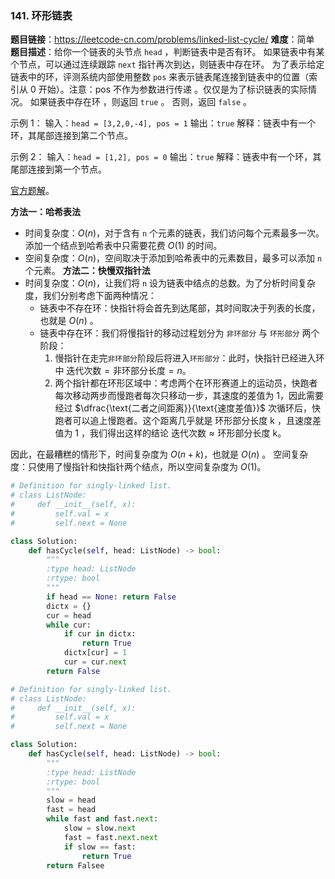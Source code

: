 ### 141. 环形链表

**题目链接**：<https://leetcode-cn.com/problems/linked-list-cycle/>
**难度**：简单
**题目描述**：给你一个链表的头节点 `head` ，判断链表中是否有环。
如果链表中有某个节点，可以通过连续跟踪 `next` 指针再次到达，则链表中存在环。 为了表示给定链表中的环，评测系统内部使用整数 `pos` 来表示链表尾连接到链表中的位置（索引从 0 开始）。注意：pos 不作为参数进行传递 。仅仅是为了标识链表的实际情况。
如果链表中存在环 ，则返回 `true` 。 否则，返回 `false` 。

示例 1：
输入：`head = [3,2,0,-4], pos = 1`
输出：`true`
解释：链表中有一个环，其尾部连接到第二个节点。

示例 2：
输入：`head = [1,2], pos = 0`
输出：`true`
解释：链表中有一个环，其尾部连接到第一个节点。

[官方题解](https://leetcode-cn.com/problems/linked-list-cycle/solution/huan-xing-lian-biao-by-leetcode/)。

**方法一：哈希表法**
- 时间复杂度：$O(n)$，对于含有 `n` 个元素的链表，我们访问每个元素最多一次。添加一个结点到哈希表中只需要花费 $O(1)$ 的时间。
- 空间复杂度：$O(n)$，空间取决于添加到哈希表中的元素数目，最多可以添加 `n` 个元素。
**方法二：快慢双指针法**
- 时间复杂度：$O(n)$，让我们将 `n` 设为链表中结点的总数。为了分析时间复杂度，我们分别考虑下面两种情况：
    - 链表中不存在环：快指针将会首先到达尾部，其时间取决于列表的长度，也就是 $O(n)$ 。
    - 链表中存在环：我们将慢指针的移动过程划分为 `非环部分` 与 `环形部分` 两个阶段：
        1. 慢指针在走完`非环部分`阶段后将进入`环形部分`：此时，快指针已经进入环中 $\text{迭代次数} = \text{非环部分长度} = n$。
        2. 两个指针都在环形区域中：考虑两个在环形赛道上的运动员，快跑者每次移动两步而慢跑者每次只移动一步，其速度的差值为 1，因此需要经过 $\dfrac{\text{二者之间距离}}{\text{速度差值}}$ 次循环后，快跑者可以追上慢跑者。这个距离几乎就是 $\text{环形部分长度 k}$ ，且速度差值为 $1$ ，我们得出这样的结论 $\text{迭代次数} \approx \text{环形部分长度 k}$。

因此，在最糟糕的情形下，时间复杂度为 $O(n+k)$，也就是 $O(n)$ 。
空间复杂度：只使用了慢指针和快指针两个结点，所以空间复杂度为 $O(1)$。
```python
# Definition for singly-linked list.
# class ListNode:
#     def __init__(self, x):
#         self.val = x
#         self.next = None

class Solution:
    def hasCycle(self, head: ListNode) -> bool:
        """
        :type head: ListNode
        :rtype: bool
        """
        if head == None: return False
        dictx = {}
        cur = head
        while cur:
            if cur in dictx:
                return True
            dictx[cur] = 1
            cur = cur.next
        return False
```

```python
# Definition for singly-linked list.
# class ListNode:
#     def __init__(self, x):
#         self.val = x
#         self.next = None

class Solution:
    def hasCycle(self, head: ListNode) -> bool:
        """
        :type head: ListNode
        :rtype: bool
        """
        slow = head
        fast = head
        while fast and fast.next:
            slow = slow.next
            fast = fast.next.next
            if slow == fast:
                return True
        return Falsee
```


